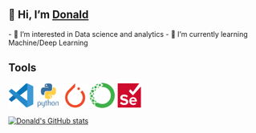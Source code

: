 <h2>👋 Hi, I’m <a href="https://www.donald-barclay.com">Donald</a></h2>
- 👀 I’m interested in Data science and analytics
- 🌱 I’m currently learning Machine/Deep Learning

<h2>Tools</h2>

<img src="https://github.com/devicons/devicon/blob/master/icons/vscode/vscode-original.svg" alt="VSCode" width="50" height="50" />
<img src="https://raw.githubusercontent.com/devicons/devicon/master/icons/python/python-original-wordmark.svg" alt="python" width="50" height="50" />
<img src="https://github.com/devicons/devicon/blob/master/icons/pytorch/pytorch-original.svg" alt="Pytorch" width="50" height="50" />
<img src="https://github.com/devicons/devicon/blob/master/icons/anaconda/anaconda-original.svg" alt="Tensorflow" width="50" height="50" />
<img src="https://github.com/devicons/devicon/blob/master/icons/selenium/selenium-original.svg" alt="Selenium" width="50" height="50" />


[![Donald's GitHub stats](https://github-readme-stats.vercel.app/api?username=DonaldB89)](https://github.com/anuraghazra/github-readme-stats)


<!---
DonaldB89/DonaldB89 is a ✨ special ✨ repository because its `README.md` (this file) appears on your GitHub profile.
You can click the Preview link to take a look at your changes.
--->
